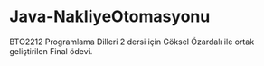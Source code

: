 # Java-NakliyeOtomasyonu
BTO2212 Programlama Dilleri 2 dersi için Göksel Özardalı ile ortak geliştirilen Final ödevi. 
